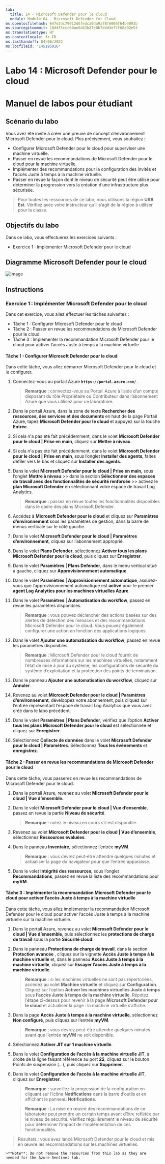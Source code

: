 ```yaml
---
lab:
  title: 14 - Microsoft Defender pour le cloud
  module: Module 04 - Microsoft Defender for Cloud
ms.openlocfilehash: 647e2dc79012d6fedca9da9a78f6006f64be093b
ms.sourcegitcommit: 18d4f5ccc60ae6d43b27e8b7d4d3ef7f68a02e93
ms.translationtype: HT
ms.contentlocale: fr-FR
ms.lasthandoff: 04/06/2022
ms.locfileid: "145195916"
---
```

# <a name="lab-14-microsoft-defender-for-cloud"></a>Labo 14 : Microsoft Defender pour le cloud
# <a name="student-lab-manual"></a>Manuel de labos pour étudiant

## <a name="lab-scenario"></a>Scénario du labo

Vous avez été invité à créer une preuve de concept d’environnement Microsoft Defender pour le cloud. Plus précisément, vous souhaitez :

- Configurer Microsoft Defender pour le cloud pour superviser une machine virtuelle.
- Passer en revue les recommandations de Microsoft Defender pour le cloud pour la machine virtuelle.
- Implémenter des recommandations pour la configuration des invités et l’accès Juste à temps à la machine virtuelle. 
- Passer en revue la façon dont le niveau de sécurité peut être utilisé pour déterminer la progression vers la création d’une infrastructure plus sécurisée.

> Pour toutes les ressources de ce labo, nous utilisons la région **USA Est**. Vérifiez avec votre instructeur qu’il s’agit de la région à utiliser pour la classe. 

## <a name="lab-objectives"></a>Objectifs du labo

Dans ce labo, vous effectuerez les exercices suivants :

- Exercice 1 : Implémenter Microsoft Defender pour le cloud

## <a name="microsoft-defender-for-cloud-diagram"></a>Diagramme Microsoft Defender pour le cloud

![image](https://user-images.githubusercontent.com/91347931/157537800-94a64b6e-026c-41b2-970e-f8554ce1e0ab.png)

## <a name="instructions"></a>Instructions

### <a name="exercise-1-implement-microsoft-defender-for-cloud"></a>Exercice 1 : Implémenter Microsoft Defender pour le cloud

Dans cet exercice, vous allez effectuer les tâches suivantes :

- Tâche 1 : Configurer Microsoft Defender pour le cloud
- Tâche 2 : Passer en revue les recommandations de Microsoft Defender pour le cloud
- Tâche 3 : Implémenter la recommandation Microsoft Defender pour le cloud pour activer l’accès Juste à temps à la machine virtuelle

#### <a name="task-1-configure-microsoft-defender-for-cloud"></a>Tâche 1 : Configurer Microsoft Defender pour le cloud

Dans cette tâche, vous allez démarrer Microsoft Defender pour le cloud et le configurer.

1. Connectez-vous au portail Azure **`https://portal.azure.com/`** .

    >**Remarque** : connectez-vous au Portail Azure à l’aide d’un compte disposant du rôle Propriétaire ou Contributeur dans l’abonnement Azure que vous utilisez pour ce laboratoire.

2. Dans le portail Azure, dans la zone de texte **Rechercher des ressources, des services et des documents** en haut de la page Portail Azure, tapez **Microsoft Defender pour le cloud** et appuyez sur la touche **Entrée**.

3. Si cela n'a pas été fait précédemment, dans le volet **Microsoft Defender pour le cloud | Prise en main**, cliquez sur **Mettre à niveau**.
     
4. Si cela n'a pas été fait précédemment, dans le volet **Microsoft Defender pour le cloud | Prise en main**, sous l’onglet **Installer des agents**, faites défiler vers le bas et cliquez sur **Installer des agents**.

5. Dans le volet **Microsoft Defender pour le cloud | Prise en main**, sous l’onglet **Mettre à niveau** >> dans la section **Sélectionner des espaces de travail avec des fonctionnalités de sécurité renforcée** >> activez le **plan Microsoft Defender** en sélectionnant votre espace de travail Log Analytics. 

    >**Remarque** : passez en revue toutes les fonctionnalités disponibles dans le cadre des plans Microsoft Defender. 

6. Accédez à **Microsoft Defender pour le cloud** et cliquez sur **Paramètres d’environnement** sous les paramètres de gestion, dans la barre de menus verticale sur le côté gauche.

7. Dans le volet **Microsoft Defender pour le cloud | Paramètres d’environnement**, cliquez sur l’abonnement approprié. 

8. Dans le volet **Plans Defender**, sélectionnez **Activer tous les plans Microsoft Defender pour le cloud**, puis cliquez sur **Enregistrer**.

9. Dans le volet **Paramètres | Plans Defender**, dans le menu vertical situé à gauche, cliquez sur **Approvisionnement automatique**. 

10. Dans le volet **Paramètres | Approvisionnement automatique**, assurez-vous que l’approvisionnement automatique est **activé** pour le premier **agent Log Analytics pour les machines virtuelles Azure**.

11. Dans le volet **Paramètres | Automatisation du workflow**, passez en revue les paramètres disponibles. 

    >**Remarque** : vous pouvez déclencher des actions basées sur des alertes de détection des menaces et des recommandations Microsoft Defender pour le cloud. Vous pouvez également configurer une action en fonction des applications logiques. 
    
12. Dans le volet **Ajouter une automatisation du workflow**, passez en revue les paramètres disponibles.

    >**Remarque** : Microsoft Defender pour le cloud fournit de nombreuses informations sur les machines virtuelles, notamment l’état de mise à jour du système, les configurations de sécurité du système d’exploitation et la protection des points de terminaison.

13. Dans le panneau **Ajouter une automatisation du workflow**, cliquez sur **Annuler**.

14. Revenez au volet **Microsoft Defender pour le cloud | Paramètres d’environnement**, développez votre abonnement, puis cliquez sur l’entrée représentant l’espace de travail Log Analytics que vous avez créé dans le labo précédent.

15. Dans le volet **Paramètres | Plans Defender**, vérifiez que l’option **Activer tous les plans Microsoft Defender pour le cloud** est sélectionnée et cliquez sur **Enregistrer**.

16. Sélectionnez **Collecte de données** dans le volet **Microsoft Defender pour le cloud | Paramètres**. Sélectionnez **Tous les événements** et **enregistrez**.


#### <a name="task-2-review-the-microsoft-defender-for-cloud-recommendation"></a>Tâche 2 : Passer en revue les recommandations de Microsoft Defender pour le cloud

Dans cette tâche, vous passerez en revue les recommandations de Microsoft Defender pour le cloud. 

1. Dans le portail Azure, revenez au volet **Microsoft Defender pour le cloud | Vue d’ensemble**. 

2. Dans le volet **Microsoft Defender pour le cloud | Vue d’ensemble**, passez en revue la partie **Niveau de sécurité**.

    >**Remarque** : notez le niveau en cours s’il est disponible.

3. Revenez au volet **Microsoft Defender pour le cloud | Vue d’ensemble**, sélectionnez **Ressources évaluées**.

4. Dans le panneau **Inventaire**, sélectionnez l’entrée **myVM**.

    >**Remarque** : vous devrez peut-être attendre quelques minutes et actualiser la page du navigateur pour que l’entrée apparaisse.
    
5. Dans le volet **Intégrité des ressources**, sous l’onglet **Recommandations**, passez en revue la liste des recommandations pour **myVM**.


#### <a name="task-3-implement-the-microsoft-defender-for-cloud-recommendation-to-enable-just-in-time-vm-access"></a>Tâche 3 : Implémenter la recommandation Microsoft Defender pour le cloud pour activer l’accès Juste à temps à la machine virtuelle

Dans cette tâche, vous allez implémenter la recommandation Microsoft Defender pour le cloud pour activer l’accès Juste à temps à la machine virtuelle sur la machine virtuelle. 

1. Dans le portail Azure, revenez au volet **Microsoft Defender pour le cloud | Vue d’ensemble**, puis sélectionnez les **protections de charge de travail** sous la partie **Sécurité cloud**.

2. Dans le panneau **Protections de charge de travail**, dans la section **Protection avancée** , cliquez sur la vignette **Accès Juste à temps à la machine virtuelle** et, dans le panneau **Accès Juste à temps à la machine virtuelle**, cliquez sur **Essayer l’accès Juste à temps à la machine virtuelle**.

    >**Remarque** : si les machines virtuelles ne sont pas répertoriées, accédez au volet **Machine virtuelle** et cliquez sur **Configuration**. Cliquez sur l’option **Activer les machines virtuelles Juste à temps** sous **l’accès Juste à temps de la machine virtuelle**. Répétez l’étape ci-dessus pour revenir à la page **Microsoft Defender pour le cloud** et actualiser la page : la machine virtuelle s’affiche.

3. Dans la page **Accès Juste à temps à la machine virtuelle**, sélectionnez **Non configuré**, puis cliquez sur l’entrée **myVM**.

    >**Remarque** : vous devrez peut-être attendre quelques minutes avant que l’entrée **myVM** ne soit disponible.

4. Sélectionnez **Activer JIT sur 1 machine virtuelle**.

5. Dans le volet **Configuration de l’accès à la machine virtuelle JIT**, à droite de la ligne faisant référence au port **22**, cliquez sur le bouton Points de suspension (...), puis cliquez sur **Supprimer**.

6. Dans le volet **Configuration de l’accès à la machine virtuelle JIT**, cliquez sur **Enregistrer**.

    >**Remarque** : surveillez la progression de la configuration en cliquant sur l’icône **Notifications** dans la barre d’outils et en affichant le panneau **Notifications**. 

    >**Remarque** : La mise en œuvre des recommandations de ce laboratoire peut prendre un certain temps avant d’être reflétée par le niveau de sécurité. Vérifiez régulièrement le niveau de sécurité pour déterminer l’impact de l’implémentation de ces fonctionnalités. 

> Résultats : vous avez lancé Microsoft Defender pour le cloud et mis en œuvre les recommandations sur les machines virtuelles. 

    >**Note**: Do not remove the resources from this lab as they are needed for the Azure Sentinel lab.
